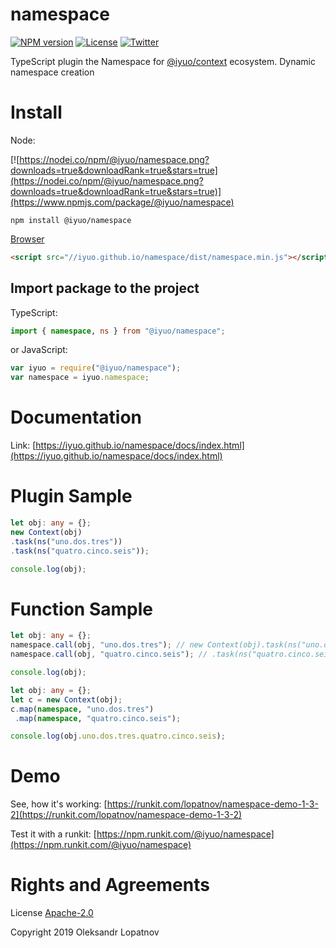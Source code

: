 # namespace

[![NPM version](https://badge.fury.io/js/%40iyuo%2Fnamespace.svg)](https://www.npmjs.com/package/@iyuo/namespace)
[![License](https://img.shields.io/github/license/iyuo/namespace)](https://github.com/iyuo/namespace/blob/master/LICENSE)
[![Twitter](https://img.shields.io/twitter/url?url=https%3A%2F%2Fwww.npmjs.com%2Fpackage%2Fnamespace)](https://twitter.com/intent/tweet?text=Wow:&url=https%3A%2F%2Fwww.npmjs.com%2Fpackage%2Fnamespace)

TypeScript plugin the Namespace for [@iyuo/context](https://iyuo.github.io/context/) ecosystem. Dynamic namespace creation

# Install

Node:

[![https://nodei.co/npm/@iyuo/namespace.png?downloads=true&downloadRank=true&stars=true](https://nodei.co/npm/@iyuo/namespace.png?downloads=true&downloadRank=true&stars=true)](https://www.npmjs.com/package/@iyuo/namespace)

```shell
npm install @iyuo/namespace
```

[Browser](//iyuo.github.io/namespace/dist/namespace.js)

```html
<script src="//iyuo.github.io/namespace/dist/namespace.min.js"></script>
```

## Import package to the project

TypeScript:

```typescript
import { namespace, ns } from "@iyuo/namespace";
```

or JavaScript:

```javascript
var iyuo = require("@iyuo/namespace");
var namespace = iyuo.namespace;
```

# Documentation

Link: [https://iyuo.github.io/namespace/docs/index.html](https://iyuo.github.io/namespace/docs/index.html)

# Plugin Sample

```ts
let obj: any = {};
new Context(obj)
.task(ns("uno.dos.tres"))
.task(ns("quatro.cinco.seis"));

console.log(obj);
```

# Function Sample

```ts
let obj: any = {};
namespace.call(obj, "uno.dos.tres"); // new Context(obj).task(ns("uno.dos.tres"))
namespace.call(obj, "quatro.cinco.seis"); // .task(ns("quatro.cinco.seis"));

console.log(obj);
```

```ts
let obj: any = {};
let c = new Context(obj);
c.map(namespace, "uno.dos.tres")
 .map(namespace, "quatro.cinco.seis");

console.log(obj.uno.dos.tres.quatro.cinco.seis);
```

# Demo

See, how it's working: [https://runkit.com/lopatnov/namespace-demo-1-3-2](https://runkit.com/lopatnov/namespace-demo-1-3-2)

Test it with a runkit: [https://npm.runkit.com/@iyuo/namespace](https://npm.runkit.com/@iyuo/namespace)

# Rights and Agreements

License [Apache-2.0](https://github.com/iyuo/namespace/blob/master/LICENSE)

Copyright 2019 Oleksandr Lopatnov
